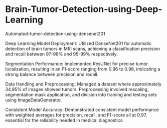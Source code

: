 # Brain-Tumor-Detection-using-Deep-Learning
Automated-tumor-detection-using-densenet201


Deep Learning Model Deployment: Utilized DenseNet201 for automatic detection of brain tumors in MRI scans, achieving a classification precision and recall between 97-98% and 95-99% respectively.

Segmentation Performance: Implemented ResUNet for precise tumor localization, resulting in an F1-score ranging from 0.96 to 0.98, indicating a strong balance between precision and recall.

Data Handling and Preprocessing: Managed a dataset where approximately 34.95% of images showed tumors. Preprocessing involved rescaling, segmentation mask application, and division into training and testing sets using ImageDataGenerator.

Consistent Model Accuracy: Demonstrated consistent model performance with weighted averages for precision, recall, and F1-score all at 0.97, essential for the reliability needed in medical diagnostics.


